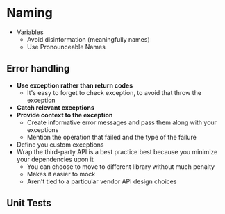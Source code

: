 # Naming

- Variables
    - Avoid disinformation (meaningfully names)
    - Use Pronounceable Names
  
## Error handling

- **Use exception rather than return codes**
    - It's easy to forget to check exception, to avoid that throw the exception
- **Catch relevant exceptions**
- **Provide context to the exception**
    - Create informative error messages and pass them along with your exceptions
    - Mention the operation that failed and the type of the failure
- Define you custom exceptions
- Wrap the third-party API is a best practice best because you minimize your dependencies upon it 
    - You can choose to move to different library without much penalty
    - Makes it easier to mock 
    - Aren't tied to a particular vendor API design choices

## Unit Tests
